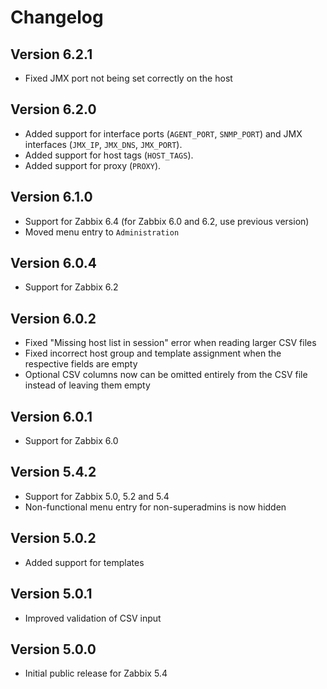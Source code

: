 # Changelog

## Version 6.2.1
* Fixed JMX port not being set correctly on the host

## Version 6.2.0

* Added support for interface ports (`AGENT_PORT`, `SNMP_PORT`) and JMX interfaces (`JMX_IP`, `JMX_DNS`, `JMX_PORT`).
* Added support for host tags (`HOST_TAGS`).
* Added support for proxy (`PROXY`).

## Version 6.1.0

* Support for Zabbix 6.4 (for Zabbix 6.0 and 6.2, use previous version)
* Moved menu entry to `Administration`

## Version 6.0.4

* Support for Zabbix 6.2

## Version 6.0.2

* Fixed "Missing host list in session" error when reading larger CSV files
* Fixed incorrect host group and template assignment when the respective fields are empty
* Optional CSV columns now can be omitted entirely from the CSV file instead of leaving them empty

## Version 6.0.1

* Support for Zabbix 6.0

## Version 5.4.2

* Support for Zabbix 5.0, 5.2 and 5.4
* Non-functional menu entry for non-superadmins is now hidden

## Version 5.0.2

* Added support for templates

## Version 5.0.1

* Improved validation of CSV input

## Version 5.0.0

* Initial public release for Zabbix 5.4
